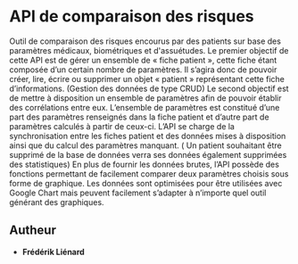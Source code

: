 # API de comparaison des risques

Outil de comparaison des risques encourus par des patients sur base des paramètres médicaux,
biométriques et d'assuétudes.
Le premier objectif de cette API est de gérer un ensemble de « fiche patient », cette fiche étant
composée d’un certain nombre de paramètres. Il s’agira donc de pouvoir créer, lire, écrire ou
supprimer un objet « patient » représentant cette fiche d’informations. (Gestion des données
de type CRUD)
Le second objectif est de mettre à disposition un ensemble de paramètres afin de pouvoir
établir des corrélations entre eux. L’ensemble de paramètres est constitué d’une part des
paramètres renseignés dans la fiche patient et d’autre part de paramètres calculés à partir de
ceux-ci.
L’API se charge de la synchronisation entre les fiches patient et des données mises à
disposition ainsi que du calcul des paramètres manquant. ( Un patient souhaitant être
supprimé de la base de données verra ses données également supprimées des statistiques)
En plus de fournir les données brutes, l’API possède des fonctions permettant de facilement
comparer deux paramètres choisis sous forme de graphique. Les données sont optimisées pour
être utilisées avec Google Chart mais peuvent facilement s’adapter à n’importe quel outil
générant des graphiques.

## Autheur

* **Frédérik Liénard**

